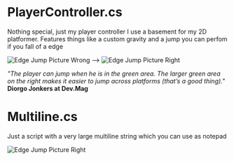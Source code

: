 # PlayerController.cs
Nothing special, just my player controller I use a basement for my 2D platformer. Features things like a custom gravity and a jump you can perfom if you fall of a edge

![Edge Jump Picture Wrong](http://devmag.org.za/blog/wp-content/uploads/2011/01/03_jump_a.png) --> ![Edge Jump Picture Right](http://devmag.org.za/blog/wp-content/uploads/2011/01/03_jump_b.png)

_"The player can jump when he is in the green area. The larger green area on the right makes it easier to jump across platforms (that’s a good thing)."_ **Diorgo Jonkers at Dev.Mag**

# Multiline.cs
Just a script with a very large multiline string which you can use as notepad

![Edge Jump Picture Right](https://raw.githubusercontent.com/mircojanisch/github-stuff/master/Multiline.png)
